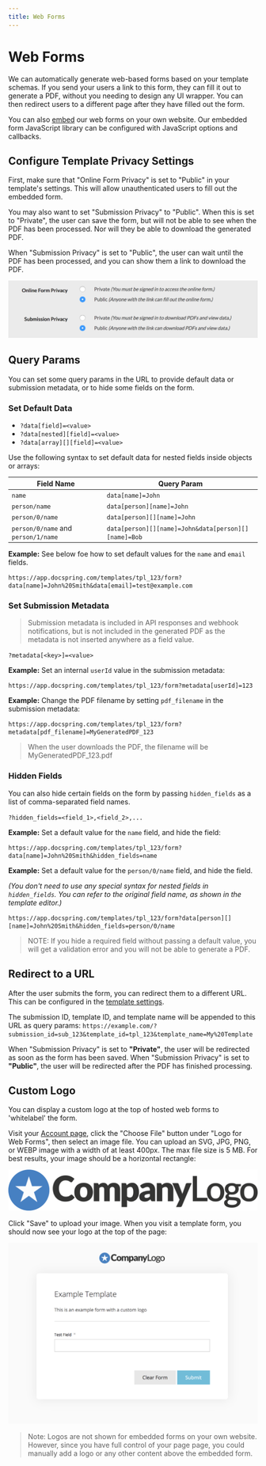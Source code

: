 ```yaml
---
title: Web Forms
---
```


# Web Forms

We can automatically generate web-based forms based on your template schemas. If you send your users a link to this form, they can fill it out to generate a PDF, without you needing to design any UI wrapper. You can then redirect users to a different page after they have filled out the form.

You can also [embed](./embedded-forms) our web forms on your own website. Our embedded form JavaScript library can be configured with JavaScript options and callbacks.

## Configure Template Privacy Settings

First, make sure that "Online Form Privacy" is set to "Public" in your template's settings. This will allow unauthenticated users to fill out the embedded form.

You may also want to set "Submission Privacy" to "Public". When this is set to "Private", the user can save the form, but will not be able to see when the PDF has been processed. Nor will they be able to download the generated PDF.

When "Submission Privacy" is set to "Public", the user can wait until the PDF has been processed, and you can show them a link to download the PDF.

![Privacy](./privacy-settings.png)

## Query Params

You can set some query params in the URL to provide default data or submission metadata, or to hide some fields on the form.

### Set Default Data

- `?data[field]=<value>`
- `?data[nested][field]=<value>`
- `?data[array][][field]=<value>`

Use the following syntax to set default data for nested fields inside objects or arrays:

| Field Name                          | Query Param                                          |
| ----------------------------------- | ---------------------------------------------------- |
| `name`                              | `data[name]=John`                                    |
| `person/name`                       | `data[person][name]=John`                            |
| `person/0/name`                     | `data[person][][name]=John`                          |
| `person/0/name` and `person/1/name` | `data[person][][name]=John&data[person][][name]=Bob` |

**Example:** See below foe how to set default values for the `name` and `email` fields.

```
https://app.docspring.com/templates/tpl_123/form?data[name]=John%20Smith&data[email]=test@example.com
```

### Set Submission Metadata

> Submission metadata is included in API responses and webhook notifications, but is not included in the generated PDF as the metadata is not inserted anywhere as a field value.

`?metadata[<key>]=<value>`

**Example:** Set an internal `userId` value in the submission metadata:

```
https://app.docspring.com/templates/tpl_123/form?metadata[userId]=123
```

**Example:** Change the PDF filename by setting `pdf_filename` in the submission metadata:

```
https://app.docspring.com/templates/tpl_123/form?metadata[pdf_filename]=MyGeneratedPDF_123
```

> When the user downloads the PDF, the filename will be MyGeneratedPDF_123.pdf

### Hidden Fields

You can also hide certain fields on the form by passing `hidden_fields` as a list of comma-separated field names.

`?hidden_fields=<field_1>,<field_2>,...`

**Example:** Set a default value for the `name` field, and hide the field:

```
https://app.docspring.com/templates/tpl_123/form?data[name]=John%20Smith&hidden_fields=name
```

**Example:** Set a default value for the `person/0/name` field, and hide the field.

_(You don't need to use any special syntax for nested fields in `hidden_fields`. You can refer to the original field name, as shown in the template editor.)_

```
https://app.docspring.com/templates/tpl_123/form?data[person][][name]=John%20Smith&hidden_fields=person/0/name
```

> NOTE: If you hide a required field without passing a default value, you will get a validation error and you will not be able to generate a PDF.

## Redirect to a URL

After the user submits the form, you can redirect them to a different URL. This can be configured in the [template settings](../../template-editor/settings).

The submission ID, template ID, and template name will be appended to this URL as query params: `https://example.com/?submission_id=sub_123&template_id=tpl_123&template_name=My%20Template`

When "Submission Privacy" is set to **"Private"**, the user will be redirected as soon as the form has been saved. When "Submission Privacy" is set to **"Public"**, the user will be redirected after the PDF has finished processing.

## Custom Logo

You can display a custom logo at the top of hosted web forms to 'whitelabel' the form.

Visit your [Account page](https://app.docspring.com/account), click the "Choose File" button under "Logo for Web Forms", then select an image file. You can upload an SVG, JPG, PNG, or WEBP image with a width of at least 400px. The max file size is 5 MB. For best results, your image should be a horizontal rectangle:

![Example Logo](./example-logo.png)

Click "Save" to upload your image. When you visit a template form, you should now see your logo at the top of the page:

![Form with custom logo](./form-with-custom-logo.png)

> Note: Logos are not shown for embedded forms on your own website. However, since you have full control of your page page, you could manually add a logo or any other content above the embedded form.
